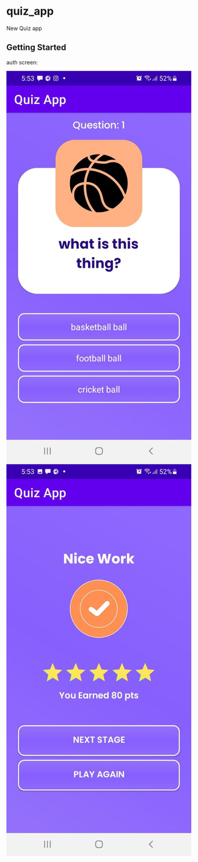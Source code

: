 # quiz_app

New Quiz app

## Getting Started

auth screen:

![screen1!](video/img.png)
![screen2!](video/img_1.png)